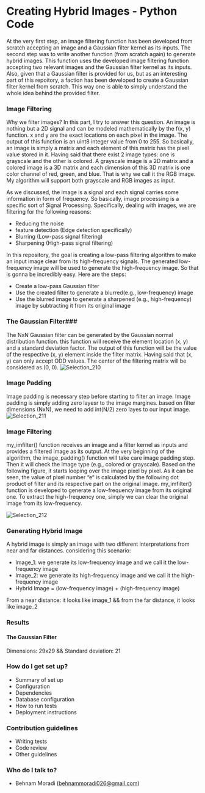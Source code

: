 # Creating Hybrid Images - Python Code #
At the very first step, an image filtering function has been developed from scratch accepting an image and a Gaussian filter kernel as its inputs. The second step was to write another function (from scratch again) to generate hybrid images. This function uses the developed image filtering function accepting two relevant images and the Gaussian filter kernel as its inputs. Also, given that a Gaussian filter is provided for us,  but as an interesting part of this repoitory, a faction has been developed to create a Gaussian filter kernel from scratch. This way one is able to simply understand the whole idea behind the provided filter.

### Image Filtering ###
Why we filter images? In this part, I try to answer this question. An image is nothing but a 2D signal and can be modeled mathematically by the f(x, y) function. x and y are the exact locations on each pixel in the image. The output of this function is an uint8 integer value from 0 to 255. So basically, an image is simply a matrix and each element of this matrix has the pixel value stored in it. Having said that there exist 2 image types: one is grayscale and the other is colored. A grayscale image is a 2D matrix and a colored image is a 3D matrix and each dimension of this 3D matrix is one color channel of red, green, and blue. That is why we call it the RGB image. My algorithm will support both grayscale and RGB images as input.

As we discussed, the image is a signal and each signal carries some information in form of frequency. So basically, image processing is a specific sort of Signal Processing. Specifically, dealing with images, we are filtering for the following reasons:
* Reducing the noise
* feature detection (Edge detection specifically)
* Blurring (Low-pass signal filtering)
* Sharpening (High-pass signal filtering)

In this repository, the goal is creating a low-pass filtering algorithm to make an input image clear from its high-frequency signals. The generated low-frequency image will be used to generate the high-frequency image. So that is gonna be incredibly easy. Here are the steps:
* Create a low-pass Gaussian filter
* Use the created filter to generate a blurred(e.g., low-frequency) image
* Use the blurred image to generate a sharpened (e.g., high-frequency) image by subtracting it from its original image

### The Gaussian Filter###
The NxN Gaussian filter can be generated by the Gaussian normal distribution function. this function will receive the element location (x, y) and a standard deviation factor. The output of this function will be the value of the respective (x, y) element inside the filter matrix. Having said that (x, y) can only accept ODD values. The center of the filtering matrix will be considered as (0, 0).
![Selection_210](https://user-images.githubusercontent.com/47978272/147422320-22bca7db-b19b-4a8a-bdf6-75cb5e82ccc5.png)

### Image Padding ###
Image padding is necessary step before starting to filter an image. Image padding is simply adding zero layesr to the image margines. based on filter dimensions (NxN), we need to add int(N/2) zero layes to our input image.
![Selection_211](https://user-images.githubusercontent.com/47978272/147422345-046949c8-21d4-4245-bada-1d9fbaed741f.png)

### Image Filtering ###
my_imfilter() function receives an image and a filter kernel as inputs and provides a filtered image as its output. At the very beginning of the algorithm, the image_padding() function will take care image padding step. Then it will check the image type (e.g., colored or grayscale). Based on the following figure, it starts looping over the image pixel by pixel. 
As it can be seen, the value of pixel number “e“ is calculated by the following dot product of filter and its respective part on the original image. 
my_imfilter() function is developed to generate a low-frequency image from its original one. To extract the high-frequency one, simply we can clear the original image from its low-frequency.

![Selection_212](https://user-images.githubusercontent.com/47978272/147422367-e53833a3-f9fd-489c-9756-6c41b685c886.png)

### Generating Hybrid Image ###
A hybrid image is simply an image with two different interpretations from near and far distances.
considering this scenario:
* Image_1: we generate its low-frequency image and we call it the low-frequency image
* Image_2: we generate its high-frequency image and we call it the high-frequency image
* Hybrid Image = (low-frequency image) + (high-frequency image)

From a near distance: it looks like image_1 && from the far distance, it looks like image_2

### Results ###
#### The Gaussian Filter ####
Dimensions: 29x29 && Standard deviation: 21


### How do I get set up? ###

* Summary of set up
* Configuration
* Dependencies
* Database configuration
* How to run tests
* Deployment instructions

### Contribution guidelines ###

* Writing tests
* Code review
* Other guidelines

### Who do I talk to? ###

* Behnam Moradi (behnammoradi026@gmail.com)

